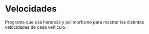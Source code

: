 # Velocidades
Programa que usa herencia y polimorfismo para mostrar las distintas velocidades de cada vehiculo.
